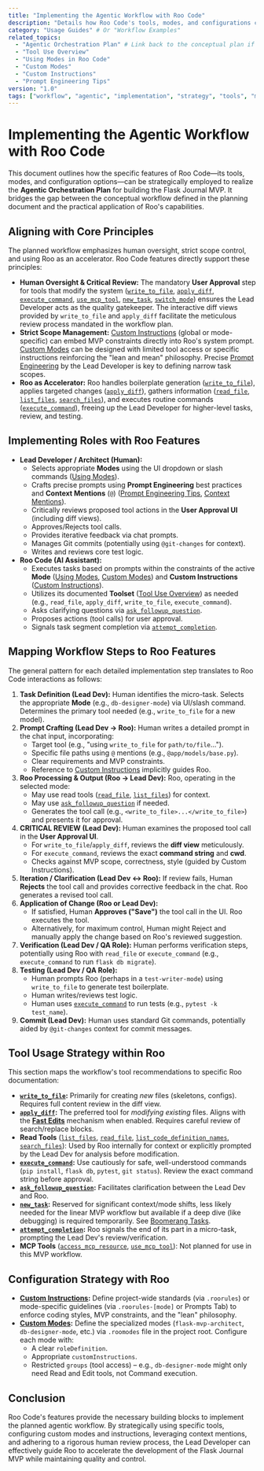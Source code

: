 ```yaml
---
title: "Implementing the Agentic Workflow with Roo Code"
description: "Details how Roo Code's tools, modes, and configurations can be used to implement the planned agentic workflow for the Flask Journal MVP."
category: "Usage Guides" # Or "Workflow Examples"
related_topics:
  - "Agentic Orchestration Plan" # Link back to the conceptual plan if possible/desired
  - "Tool Use Overview"
  - "Using Modes in Roo Code"
  - "Custom Modes"
  - "Custom Instructions"
  - "Prompt Engineering Tips"
version: "1.0"
tags: ["workflow", "agentic", "implementation", "strategy", "tools", "modes", "configuration", "mvp"]
---
```


# Implementing the Agentic Workflow with Roo Code

This document outlines how the specific features of Roo Code—its tools, modes, and configuration options—can be strategically employed to realize the **Agentic Orchestration Plan** for building the Flask Journal MVP. It bridges the gap between the conceptual workflow defined in the planning document and the practical application of Roo's capabilities.

## Aligning with Core Principles

The planned workflow emphasizes human oversight, strict scope control, and using Roo as an accelerator. Roo Code features directly support these principles:

-   **Human Oversight & Critical Review:** The mandatory **User Approval** step for tools that modify the system ([`write_to_file`](./write_to_file-tool.md), [`apply_diff`](./apply_diff-tool.md), [`execute_command`](./execute_command-tool.md), [`use_mcp_tool`](./use_mcp_tool.md), [`new_task`](./new_task-tool.md), [`switch_mode`](./switch_mode-tool.md)) ensures the Lead Developer acts as the quality gatekeeper. The interactive diff views provided by `write_to_file` and `apply_diff` facilitate the meticulous review process mandated in the workflow plan.
-   **Strict Scope Management:** [Custom Instructions](./custom-instructions.md) (global or mode-specific) can embed MVP constraints directly into Roo's system prompt. [Custom Modes](./custom-modes.md) can be designed with limited tool access or specific instructions reinforcing the "lean and mean" philosophy. Precise [Prompt Engineering](./prompt-engineering-tips.md) by the Lead Developer is key to defining narrow task scopes.
-   **Roo as Accelerator:** Roo handles boilerplate generation ([`write_to_file`](./write_to_file-tool.md)), applies targeted changes ([`apply_diff`](./apply_diff-tool.md)), gathers information ([`read_file`](./read_file-tool.md), [`list_files`](./list_files-tool.md), [`search_files`](./search_files-tool.md)), and executes routine commands ([`execute_command`](./execute_command-tool.md)), freeing up the Lead Developer for higher-level tasks, review, and testing.

## Implementing Roles with Roo Features

-   **Lead Developer / Architect (Human):**
    -   Selects appropriate **Modes** using the UI dropdown or slash commands ([Using Modes](./using-modes.md)).
    -   Crafts precise prompts using **Prompt Engineering** best practices and **Context Mentions** (`@`) ([Prompt Engineering Tips](./prompt-engineering-tips.md), [Context Mentions](./context-mentions.md)).
    -   Critically reviews proposed tool actions in the **User Approval UI** (including diff views).
    -   Approves/Rejects tool calls.
    -   Provides iterative feedback via chat prompts.
    -   Manages Git commits (potentially using `@git-changes` for context).
    -   Writes and reviews core test logic.
-   **Roo Code (AI Assistant):**
    -   Executes tasks based on prompts within the constraints of the active **Mode** ([Using Modes](./using-modes.md), [Custom Modes](./custom-modes.md)) and **Custom Instructions** ([Custom Instructions](./custom-instructions.md)).
    -   Utilizes its documented **Toolset** ([Tool Use Overview](./tool-use-overview.md)) as needed (e.g., `read_file`, `apply_diff`, `write_to_file`, `execute_command`).
    -   Asks clarifying questions via [`ask_followup_question`](./ask_followup_question-tool.md).
    -   Proposes actions (tool calls) for user approval.
    -   Signals task segment completion via [`attempt_completion`](./attempt_completion-tool.md).

## Mapping Workflow Steps to Roo Features

The general pattern for each detailed implementation step translates to Roo Code interactions as follows:

1.  **Task Definition (Lead Dev):** Human identifies the micro-task. Selects the appropriate **Mode** (e.g., `db-designer-mode`) via UI/slash command. Determines the primary tool needed (e.g., `write_to_file` for a new model).
2.  **Prompt Crafting (Lead Dev -> Roo):** Human writes a detailed prompt in the chat input, incorporating:
    -   Target tool (e.g., "using `write_to_file` for `path/to/file`...").
    -   Specific file paths using `@` mentions (e.g., `@app/models/base.py`).
    -   Clear requirements and MVP constraints.
    -   Reference to [Custom Instructions](./custom-instructions.md) implicitly guides Roo.
3.  **Roo Processing & Output (Roo -> Lead Dev):** Roo, operating in the selected mode:
    -   May use read tools ([`read_file`](./read_file-tool.md), [`list_files`](./list_files-tool.md)) for context.
    -   May use [`ask_followup_question`](./ask_followup_question-tool.md) if needed.
    -   Generates the tool call (e.g., `<write_to_file>...</write_to_file>`) and presents it for approval.
4.  **CRITICAL REVIEW (Lead Dev):** Human examines the proposed tool call in the **User Approval UI**.
    -   For `write_to_file`/`apply_diff`, reviews the **diff view** meticulously.
    -   For `execute_command`, reviews the exact **command string** and **cwd**.
    -   Checks against MVP scope, correctness, style (guided by Custom Instructions).
5.  **Iteration / Clarification (Lead Dev <-> Roo):** If review fails, Human **Rejects** the tool call and provides corrective feedback in the chat. Roo generates a revised tool call.
6.  **Application of Change (Roo or Lead Dev):**
    -   If satisfied, Human **Approves ("Save")** the tool call in the UI. Roo executes the tool.
    -   Alternatively, for maximum control, Human might Reject and manually apply the change based on Roo's reviewed suggestion.
7.  **Verification (Lead Dev / QA Role):** Human performs verification steps, potentially using Roo with `read_file` or `execute_command` (e.g., `execute_command` to run `flask db migrate`).
8.  **Testing (Lead Dev / QA Role):**
    -   Human prompts Roo (perhaps in a `test-writer-mode`) using `write_to_file` to generate test boilerplate.
    -   Human writes/reviews test logic.
    -   Human uses [`execute_command`](./execute_command-tool.md) to run tests (e.g., `pytest -k test_name`).
9.  **Commit (Lead Dev):** Human uses standard Git commands, potentially aided by `@git-changes` context for commit messages.

## Tool Usage Strategy within Roo

This section maps the workflow's tool recommendations to specific Roo documentation:

-   **[`write_to_file`](./write_to_file-tool.md):** Primarily for creating *new* files (skeletons, configs). Requires full content review in the diff view.
-   **[`apply_diff`](./apply_diff-tool.md):** The preferred tool for *modifying existing* files. Aligns with the **[Fast Edits](./fast-edits.md)** mechanism when enabled. Requires careful review of search/replace blocks.
-   **Read Tools** ([`list_files`](./list_files-tool.md), [`read_file`](./read_file-tool.md), [`list_code_definition_names`](./list_code_definition_names-tool.md), [`search_files`](./search_files-tool.md)): Used by Roo internally for context or explicitly prompted by the Lead Dev for analysis before modification.
-   **[`execute_command`](./execute_command-tool.md):** Use cautiously for safe, well-understood commands (`pip install`, `flask db`, `pytest`, `git status`). Review the exact command string before approval.
-   **[`ask_followup_question`](./ask_followup_question-tool.md):** Facilitates clarification between the Lead Dev and Roo.
-   **[`new_task`](./new_task-tool.md):** Reserved for significant context/mode shifts, less likely needed for the linear MVP workflow but available if a deep dive (like debugging) is required temporarily. See [Boomerang Tasks](./boomerang-tasks.md).
-   **[`attempt_completion`](./attempt_completion-tool.md):** Roo signals the end of its part in a micro-task, prompting the Lead Dev's review/verification.
-   **MCP Tools** ([`access_mcp_resource`](./access_mcp-tool.md), [`use_mcp_tool`](./use_mcp_tool.md)): Not planned for use in this MVP workflow.

## Configuration Strategy with Roo

-   **[Custom Instructions](./custom-instructions.md):** Define project-wide standards (via `.roorules`) or mode-specific guidelines (via `.roorules-[mode]` or Prompts Tab) to enforce coding styles, MVP constraints, and the "lean" philosophy.
-   **[Custom Modes](./custom-modes.md):** Define the specialized modes (`flask-mvp-architect`, `db-designer-mode`, etc.) via `.roomodes` file in the project root. Configure each mode with:
    -   A clear `roleDefinition`.
    -   Appropriate `customInstructions`.
    -   Restricted `groups` (tool access) – e.g., `db-designer-mode` might only need Read and Edit tools, not Command execution.

## Conclusion

Roo Code's features provide the necessary building blocks to implement the planned agentic workflow. By strategically using specific tools, configuring custom modes and instructions, leveraging context mentions, and adhering to a rigorous human review process, the Lead Developer can effectively guide Roo to accelerate the development of the Flask Journal MVP while maintaining quality and control.